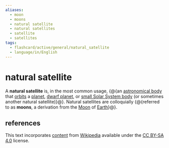 ```yaml
---
aliases:
  - moon
  - moons
  - natural satellite
  - natural satellites
  - satellite
  - satellites
tags:
  - flashcard/active/general/natural_satellite
  - language/in/English
---
```


# natural satellite

A __natural satellite__ is, in the most common usage, {@{an [astronomical body](astronomical%20object.md) that [orbits](orbit.md) a [planet](plant.md), [dwarf planet](dwarf%20planet.md), or [small Solar System body](small%20Solar%20System%20body.md) (or sometimes another natural satellite)}@}. Natural satellites are colloquially {@{referred to as __moons__, a derivation from the [Moon](Moon.md) of [Earth](Earth.md)}@}.

## references

This text incorporates [content](https://en.wikipedia.org/wiki/natural_satellite) from [Wikipedia](Wikipedia.md) available under the [CC BY-SA 4.0](https://creativecommons.org/licenses/by-sa/4.0/) license.
